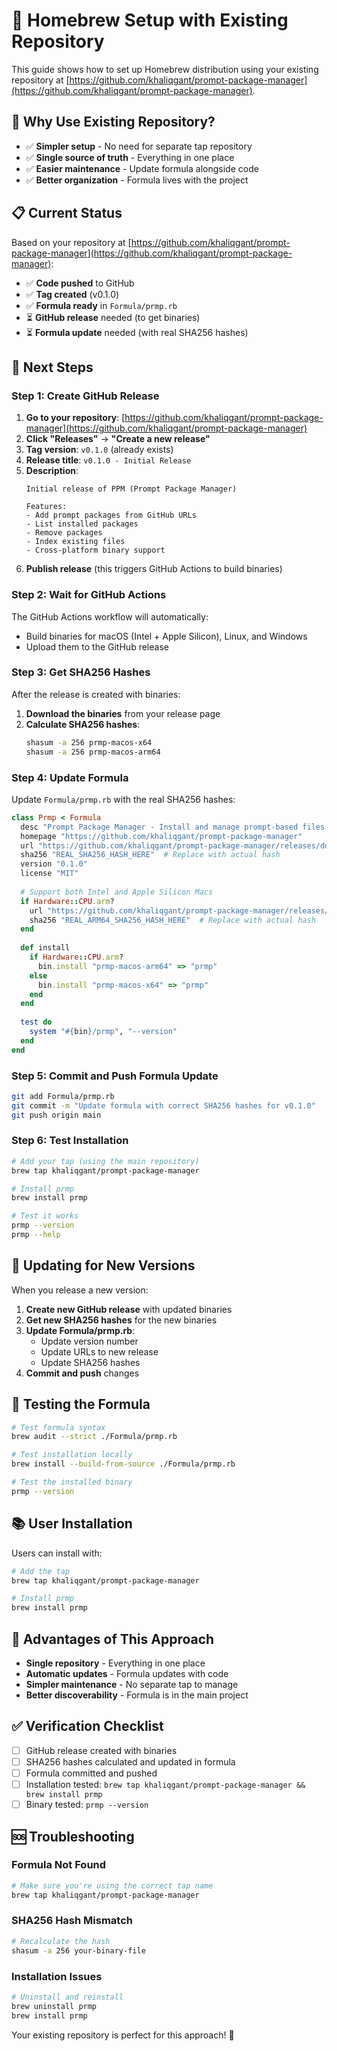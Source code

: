 # 🍺 Homebrew Setup with Existing Repository

This guide shows how to set up Homebrew distribution using your existing repository at [https://github.com/khaliqgant/prompt-package-manager](https://github.com/khaliqgant/prompt-package-manager).

## 🎯 **Why Use Existing Repository?**

- ✅ **Simpler setup** - No need for separate tap repository
- ✅ **Single source of truth** - Everything in one place
- ✅ **Easier maintenance** - Update formula alongside code
- ✅ **Better organization** - Formula lives with the project

## 📋 **Current Status**

Based on your repository at [https://github.com/khaliqgant/prompt-package-manager](https://github.com/khaliqgant/prompt-package-manager):

- ✅ **Code pushed** to GitHub
- ✅ **Tag created** (v0.1.0)
- ✅ **Formula ready** in `Formula/prmp.rb`
- ⏳ **GitHub release** needed (to get binaries)
- ⏳ **Formula update** needed (with real SHA256 hashes)

## 🚀 **Next Steps**

### **Step 1: Create GitHub Release**

1. **Go to your repository**: [https://github.com/khaliqgant/prompt-package-manager](https://github.com/khaliqgant/prompt-package-manager)
2. **Click "Releases"** → **"Create a new release"**
3. **Tag version**: `v0.1.0` (already exists)
4. **Release title**: `v0.1.0 - Initial Release`
5. **Description**:
   ```
   Initial release of PPM (Prompt Package Manager)
   
   Features:
   - Add prompt packages from GitHub URLs
   - List installed packages
   - Remove packages
   - Index existing files
   - Cross-platform binary support
   ```
6. **Publish release** (this triggers GitHub Actions to build binaries)

### **Step 2: Wait for GitHub Actions**

The GitHub Actions workflow will automatically:
- Build binaries for macOS (Intel + Apple Silicon), Linux, and Windows
- Upload them to the GitHub release

### **Step 3: Get SHA256 Hashes**

After the release is created with binaries:

1. **Download the binaries** from your release page
2. **Calculate SHA256 hashes**:
   ```bash
   shasum -a 256 prmp-macos-x64
   shasum -a 256 prmp-macos-arm64
   ```

### **Step 4: Update Formula**

Update `Formula/prmp.rb` with the real SHA256 hashes:

```ruby
class Prmp < Formula
  desc "Prompt Package Manager - Install and manage prompt-based files like Cursor rules and Claude sub-agents"
  homepage "https://github.com/khaliqgant/prompt-package-manager"
  url "https://github.com/khaliqgant/prompt-package-manager/releases/download/v0.1.0/prmp-macos-x64"
  sha256 "REAL_SHA256_HASH_HERE"  # Replace with actual hash
  version "0.1.0"
  license "MIT"
  
  # Support both Intel and Apple Silicon Macs
  if Hardware::CPU.arm?
    url "https://github.com/khaliqgant/prompt-package-manager/releases/download/v0.1.0/prmp-macos-arm64"
    sha256 "REAL_ARM64_SHA256_HASH_HERE"  # Replace with actual hash
  end
  
  def install
    if Hardware::CPU.arm?
      bin.install "prmp-macos-arm64" => "prmp"
    else
      bin.install "prmp-macos-x64" => "prmp"
    end
  end
  
  test do
    system "#{bin}/prmp", "--version"
  end
end
```

### **Step 5: Commit and Push Formula Update**

```bash
git add Formula/prmp.rb
git commit -m "Update formula with correct SHA256 hashes for v0.1.0"
git push origin main
```

### **Step 6: Test Installation**

```bash
# Add your tap (using the main repository)
brew tap khaliqgant/prompt-package-manager

# Install prmp
brew install prmp

# Test it works
prmp --version
prmp --help
```

## 🔄 **Updating for New Versions**

When you release a new version:

1. **Create new GitHub release** with updated binaries
2. **Get new SHA256 hashes** for the new binaries
3. **Update Formula/prmp.rb**:
   - Update version number
   - Update URLs to new release
   - Update SHA256 hashes
4. **Commit and push** changes

## 🧪 **Testing the Formula**

```bash
# Test formula syntax
brew audit --strict ./Formula/prmp.rb

# Test installation locally
brew install --build-from-source ./Formula/prmp.rb

# Test the installed binary
prmp --version
```

## 📚 **User Installation**

Users can install with:

```bash
# Add the tap
brew tap khaliqgant/prompt-package-manager

# Install prmp
brew install prmp
```

## 🎯 **Advantages of This Approach**

- **Single repository** - Everything in one place
- **Automatic updates** - Formula updates with code
- **Simpler maintenance** - No separate tap to manage
- **Better discoverability** - Formula is in the main project

## ✅ **Verification Checklist**

- [ ] GitHub release created with binaries
- [ ] SHA256 hashes calculated and updated in formula
- [ ] Formula committed and pushed
- [ ] Installation tested: `brew tap khaliqgant/prompt-package-manager && brew install prmp`
- [ ] Binary tested: `prmp --version`

## 🆘 **Troubleshooting**

### **Formula Not Found**
```bash
# Make sure you're using the correct tap name
brew tap khaliqgant/prompt-package-manager
```

### **SHA256 Hash Mismatch**
```bash
# Recalculate the hash
shasum -a 256 your-binary-file
```

### **Installation Issues**
```bash
# Uninstall and reinstall
brew uninstall prmp
brew install prmp
```

Your existing repository is perfect for this approach! 🎉
